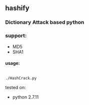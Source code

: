 ## hashify

### Dictionary Attack based python  

### support:
* MD5
* SHA1


#### usage:

<code>
./HashCrack.py
</code>

tested on: 
* python 2.7.11
